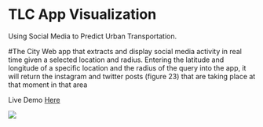 # TLC App Visualization
Using Social Media to Predict Urban Transportation. 

#The City
Web app that extracts and display social media activity in real time given a selected location and radius. Entering the latitude and longitude of a specific location and the radius of the query into the app, it will return the instagram and twitter posts (figure 23) that are taking place at that moment in that area

Live Demo
[Here](https://htmlpreview.github.io/?https://github.com/lluviaHR/TLCTaxi/master/index.html)

![](https://cloud.githubusercontent.com/assets/11526062/9103046/a11b2ad4-3bc7-11e5-9d21-983be3d175d4.PNG)
